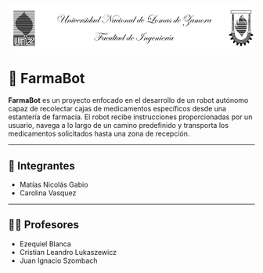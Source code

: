 <!-- Imagen del encabezado centrada -->
<p align="center">
  <img src="Imagenes/Portada.png" alt="FarmaBot Banner" width="800"/>
</p>

# 💊 FarmaBot

**FarmaBot** es un proyecto enfocado en el desarrollo de un robot autónomo capaz de recolectar cajas de medicamentos específicos desde una estantería de farmacia. El robot recibe instrucciones proporcionadas por un usuario, navega a lo largo de un camino predefinido y transporta los medicamentos solicitados hasta una zona de recepción.

---

## 👥 Integrantes

- Matías Nicolás Gabio  
- Carolina Vasquez

---

## 👨‍🏫 Profesores

- Ezequiel Blanca  
- Cristian Leandro Lukaszewicz  
- Juan Ignacio Szombach
